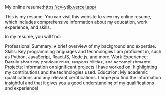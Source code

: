 My online resume:https://cv-ytlb.vercel.app/

This is my resume. You can visit this website to view my online resume, which includes comprehensive information about my education, work experience, and skills.

In my resume, you will find:

Professional Summary: A brief overview of my background and expertise.
Skills: Key programming languages and technologies I am proficient in, such as Python, JavaScript, ReactJS, Node.js, and more.
Work Experience: Details about my previous roles, responsibilities, and accomplishments.
Projects: Information on significant projects I have worked on, highlighting my contributions and the technologies used.
Education: My academic qualifications and any relevant certifications.
I hope you find the information insightful and that it gives you a good understanding of my qualifications and experience!